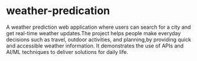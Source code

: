 # weather-predication
A weather prediction web application where users can search for a city and get real-time weather updates.The project helps people make everyday decisions such as travel, outdoor activities, and planning,by providing quick and accessible weather information. It demonstrates the use of APIs and AI/ML techniques to deliver solutions for daily life.
